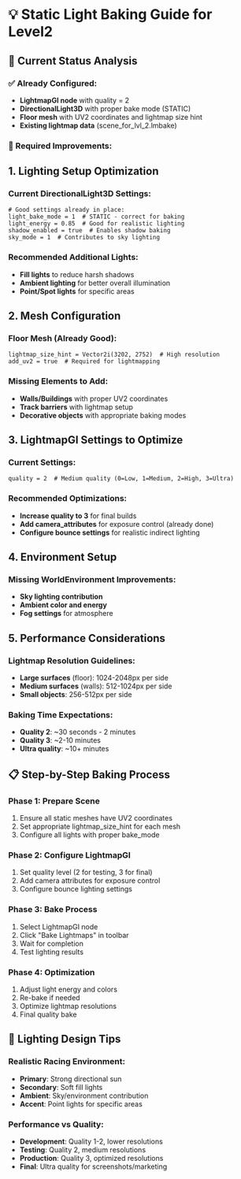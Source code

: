# 💡 Static Light Baking Guide for Level2

## 🎯 Current Status Analysis

### ✅ Already Configured:
- **LightmapGI node** with quality = 2
- **DirectionalLight3D** with proper bake mode (STATIC)
- **Floor mesh** with UV2 coordinates and lightmap size hint
- **Existing lightmap data** (scene_for_lvl_2.lmbake)

### 🔧 Required Improvements:

## 1. **Lighting Setup Optimization**

### Current DirectionalLight3D Settings:
```gdscript
# Good settings already in place:
light_bake_mode = 1  # STATIC - correct for baking
light_energy = 0.85  # Good for realistic lighting
shadow_enabled = true  # Enables shadow baking
sky_mode = 1  # Contributes to sky lighting
```

### Recommended Additional Lights:
- **Fill lights** to reduce harsh shadows
- **Ambient lighting** for better overall illumination
- **Point/Spot lights** for specific areas

## 2. **Mesh Configuration**

### Floor Mesh (Already Good):
```gdscript
lightmap_size_hint = Vector2i(3202, 2752)  # High resolution
add_uv2 = true  # Required for lightmapping
```

### Missing Elements to Add:
- **Walls/Buildings** with proper UV2 coordinates
- **Track barriers** with lightmap setup
- **Decorative objects** with appropriate baking modes

## 3. **LightmapGI Settings to Optimize**

### Current Settings:
```gdscript
quality = 2  # Medium quality (0=Low, 1=Medium, 2=High, 3=Ultra)
```

### Recommended Optimizations:
- **Increase quality to 3** for final builds
- **Add camera_attributes** for exposure control (already done)
- **Configure bounce settings** for realistic indirect lighting

## 4. **Environment Setup**

### Missing WorldEnvironment Improvements:
- **Sky lighting contribution**
- **Ambient color and energy**
- **Fog settings** for atmosphere

## 5. **Performance Considerations**

### Lightmap Resolution Guidelines:
- **Large surfaces** (floor): 1024-2048px per side
- **Medium surfaces** (walls): 512-1024px per side  
- **Small objects**: 256-512px per side

### Baking Time Expectations:
- **Quality 2**: ~30 seconds - 2 minutes
- **Quality 3**: ~2-10 minutes
- **Ultra quality**: ~10+ minutes

## 📋 Step-by-Step Baking Process

### Phase 1: Prepare Scene
1. Ensure all static meshes have UV2 coordinates
2. Set appropriate lightmap_size_hint for each mesh
3. Configure all lights with proper bake_mode

### Phase 2: Configure LightmapGI
1. Set quality level (2 for testing, 3 for final)
2. Add camera attributes for exposure control
3. Configure bounce lighting settings

### Phase 3: Bake Process
1. Select LightmapGI node
2. Click "Bake Lightmaps" in toolbar
3. Wait for completion
4. Test lighting results

### Phase 4: Optimization
1. Adjust light energy and colors
2. Re-bake if needed
3. Optimize lightmap resolutions
4. Final quality bake

## 🎨 Lighting Design Tips

### Realistic Racing Environment:
- **Primary**: Strong directional sun
- **Secondary**: Soft fill lights
- **Ambient**: Sky/environment contribution
- **Accent**: Point lights for specific areas

### Performance vs Quality:
- **Development**: Quality 1-2, lower resolutions
- **Testing**: Quality 2, medium resolutions  
- **Production**: Quality 3, optimized resolutions
- **Final**: Ultra quality for screenshots/marketing
